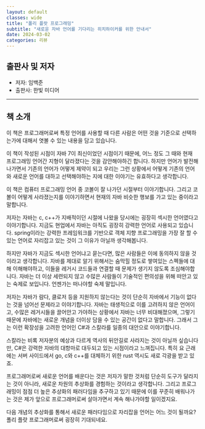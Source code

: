 ```yaml
---
layout: default
classes: wide
title: "폴리 플랏 프로그래밍"
subtitle: "새로운 자바 언어를 기다리는 히치하이커를 위한 안내서"
date: 2024-03-02
categories: 리뷰
---
```


## 출판사 및 저자

* 저자: 임백준
* 출판사: 한빛 미디어

---

## 책 소개

이 책은 프로그래머로써 특정 언어를 사용할 때 다른 사람은 어떤 것을 기준으로 선택하는가에 대해서 엿볼 수 있는 내용을 담고 있습니다.

이 책이 작성된 시점이 자바 7이 최신이었던 시점이기 때문에, 어느 정도 그 때와 현재 프로그래밍 언어간 지형이 달라졌다는 것을 감안해야하긴 합니다. 하지만 언어가 발전해 나가면서 기존의 언어가 어떻게 제약이 되고 우리는 그런 상황에서 어떻게 기존의 언어와 새로운 언어를 대하고 선택해야하는 지에 대한 이야기는 유효하다고 생각합니다.

이 책은 컴퓨터 프로그래밍 언어 중 코볼이 잘 나가던 시절부터 이야기합니다. 그리고 코볼이 어떻게 사라졌는지를 이야기하면서 현재의 자바 비슷한 행보를 가고 있는 중이라고 말합니다.

저자는 자바는 c, c++가 지배적이던 시절에 나왔을 당시에는 굉장히 섹시한 언어였다고 이야기합니다. 지금도 현업에서 자바는 아직도 굉장히 강력한 언어로 사용되고 있습니다. spring이라는 강력한 프레임워크를 기반으로 객체 지향 프로그래밍을 가장 잘 할 수 있는 언어로 자리잡고 있는 것이 그 이유가 아닐까 생각해봅니다.

하지만 자바가 지금도 섹시한 언어냐고 묻는다면, 많은 사람들은 이에 동의하지 않을 것이라고 생각합니다. 자바를 제대로 알기 위해서는 숨막힐 정도로 쌓여있는 스펙들에 대해 이해해야하고, 이들을 레거시 코드들과 연결할 때 문제가 생기지 않도록 조심해야합니다. 자바는 더 이상 세련되지 않고 수많은 사람들이 기술적인 편의성을 위해 떠안고 있는 숙제로 보입니다. 언젠가는 떠나야할 숙제 말입니다.

저자는 자바가 람다, 클로저 등을 지원하지 않는다는 것이 단순히 자바에서 기능이 없다는 것을 넘어선 문제라고 이야기합니다. 자바는 태생적으로 이를 고려하지 않은 언어이고, 수많은 레거시들을 끌어안고 가야하는 상황에서 자바는 너무 비대해졌으며, 그렇기 때문에 자바에는 새로운 개념을 더이상 담을 수 있는 공간이 없다고 말합니다. 그래서 그는 이런 확장성을 고려한 언어인 C#과 스칼라를 일종의 대안으로 이야기합니다.

스칼라는 비록 저자분의 예상과 다르게 역사의 뒤안길로 사라지는 것이 아닐까 싶습니다만, C#은 강력한 자바의 대항마로 대두되고 있는 시점이라고 느껴집니다. 특히 요 근래에는 서버 사이드에서 go, c와 c++를 대체하기 위한 rust 역시도 새로 각광을 받고 있죠.

프로그래머로써 새로운 언어를 배운다는 것은 저자가 말한 것처럼 단순히 도구가 달라지는 것이 아니라, 새로운 차원의 추상화를 경험하는 것이라고 생각합니다. 그리고 프로그래밍이 점점 더 높은 추상화의 패러다임을 추구하고 있기 때문에 이를 꾸준히 배워나가는 것은 제가 앞으로 프로그래머로써 살아가면서 계속 해나가야할 일이겠지요.

다음 개념의 추상화를 통해서 새로운 패러다임으로 자리잡을 언어는 어느 것이 될까요? 폴리 플랏 프로그래머로써 굉장히 기대되네요.